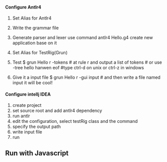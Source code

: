 #### Configure Antlr4

1. Set Alias for Antlr4

2. Write the grammar file

3. Generate parser and lexer
use command antlr4 Hello.g4
create new application base on it

4. Set Alias for TestRig(Grun)

5. Test
    $ grun Hello r -tokens # at rule r and output a list of tokens # or use -tree
    hello hanwen
    eof #type ctrl-d on unix or ctrl-z in windows

6. Give it a input file
    $ grun Hello r -gui input # and then write a file named input it will be cool!

#### Configure intellj IDEA

1. create project 
2. set source root and add antlr4 dependency
3. run antlr
4. edit the configuration, select testRig class and the command
5. specify the output path
6. write input file
7. run

## Run with Javascript
